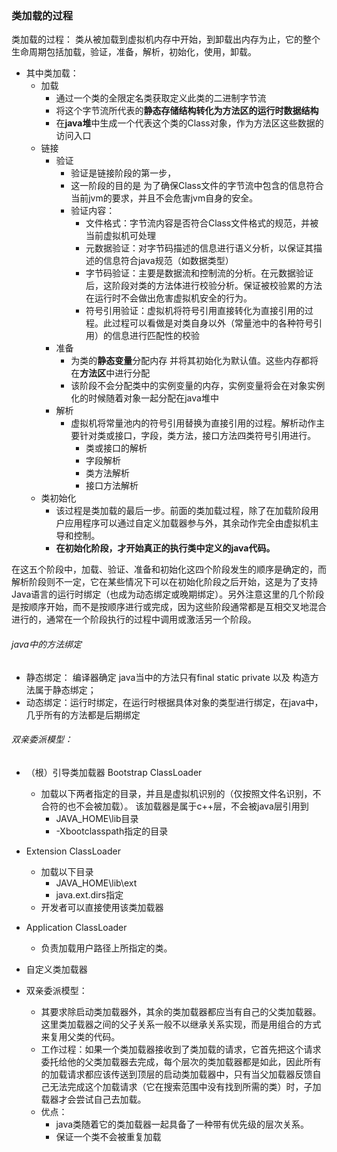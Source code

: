 ### 类加载的过程
类加载的过程： 类从被加载到虚拟机内存中开始，到卸载出内存为止，它的整个生命周期包括加载，验证，准备，解析，初始化，使用，卸载。
- 其中类加载：
    - 加载
        - 通过一个类的全限定名类获取定义此类的二进制字节流
        - 将这个字节流所代表的**静态存储结构转化为方法区的运行时数据结构**
        - 在**java堆**中生成一个代表这个类的Class对象，作为方法区这些数据的访问入口
    - 链接
        - 验证
            - 验证是链接阶段的第一步，
            - 这一阶段的目的是 为了确保Class文件的字节流中包含的信息符合当前jvm的要求，并且不会危害jvm自身的安全。
            - 验证内容：
                - 文件格式：字节流内容是否符合Class文件格式的规范，并被当前虚拟机可处理
                - 元数据验证：对字节码描述的信息进行语义分析，以保证其描述的信息符合java规范（如数据类型）
                - 字节码验证：主要是数据流和控制流的分析。在元数据验证后，这阶段对类的方法体进行校验分析。保证被校验累的方法在运行时不会做出危害虚拟机安全的行为。
                - 符号引用验证：虚拟机将符号引用直接转化为直接引用的过程。此过程可以看做是对类自身以外（常量池中的各种符号引用）的信息进行匹配性的校验
        - 准备
            - 为类的**静态变量**分配内存 并将其初始化为默认值。这些内存都将在**方法区**中进行分配
            - 该阶段不会分配类中的实例变量的内存，实例变量将会在对象实例化的时候随着对象一起分配在java堆中
        - 解析
            - 虚拟机将常量池内的符号引用替换为直接引用的过程。解析动作主要针对类或接口，字段，类方法，接口方法四类符号引用进行。
                - 类或接口的解析
                - 字段解析
                - 类方法解析
                - 接口方法解析
    - 类初始化
        - 该过程是类加载的最后一步。前面的类加载过程，除了在加载阶段用户应用程序可以通过自定义加载器参与外，其余动作完全由虚拟机主导和控制。
        - **在初始化阶段，才开始真正的执行类中定义的java代码。**

在这五个阶段中，加载、验证、准备和初始化这四个阶段发生的顺序是确定的，而解析阶段则不一定，它在某些情况下可以在初始化阶段之后开始，这是为了支持Java语言的运行时绑定（也成为动态绑定或晚期绑定）。另外注意这里的几个阶段是按顺序开始，而不是按顺序进行或完成，因为这些阶段通常都是互相交叉地混合进行的，通常在一个阶段执行的过程中调用或激活另一个阶段。

###### java中的方法绑定
- 静态绑定： 编译器确定 java当中的方法只有final static private 以及 构造方法属于静态绑定；
- 动态绑定：运行时绑定，在运行时根据具体对象的类型进行绑定，在java中，几乎所有的方法都是后期绑定


###### 双亲委派模型：
- （根）引导类加载器 Bootstrap ClassLoader
    - 加载以下两者指定的目录，并且是虚拟机识别的（仅按照文件名识别，不合符的也不会被加载）。 该加载器是属于c++层，不会被java层引用到
        - JAVA_HOME\lib目录
        - -Xbootclasspath指定的目录 

- Extension ClassLoader
    - 加载以下目录
        - JAVA_HOME\lib\ext
        - java.ext.dirs指定
    - 开发者可以直接使用该类加载器
- Application ClassLoader
    - 负责加载用户路径上所指定的类。

- 自定义类加载器

- 双亲委派模型：
    - 其要求除启动类加载器外，其余的类加载器都应当有自己的父类加载器。这里类加载器之间的父子关系一般不以继承关系实现，而是用组合的方式来复用父类的代码。
    - 工作过程：如果一个类加载器接收到了类加载的请求，它首先把这个请求委托给他的父类加载器去完成，每个层次的类加载器都是如此，因此所有的加载请求都应该传送到顶层的启动类加载器中，只有当父加载器反馈自己无法完成这个加载请求（它在搜索范围中没有找到所需的类）时，子加载器才会尝试自己去加载。
    - 优点：
        - java类随着它的类加载器一起具备了一种带有优先级的层次关系。
        - 保证一个类不会被重复加载



